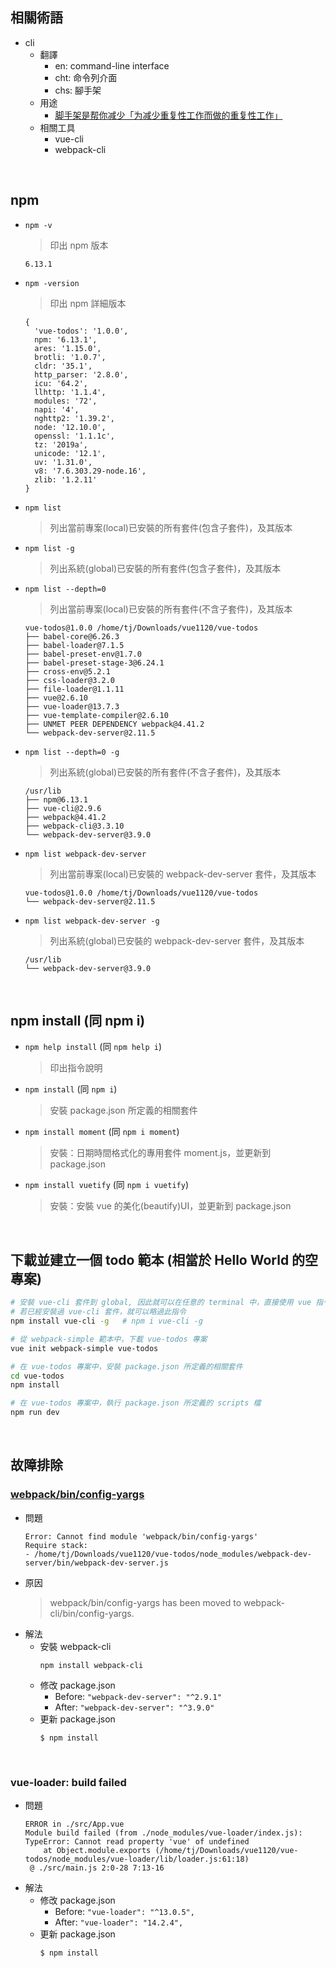 ## 相關術語
- cli
  - 翻譯
    - en: command-line interface
    - cht: 命令列介面
    - chs: 腳手架
  - 用途
    - [脚手架是帮你减少「为减少重复性工作而做的重复性工作」](https://www.zhihu.com/question/47731497)
  - 相關工具
    - vue-cli
    - webpack-cli

<br>

## npm
- ```npm -v```
  > 印出 npm 版本
  ```
  6.13.1
  ```
- ```npm -version```
  > 印出 npm 詳細版本
  ```
  {
    'vue-todos': '1.0.0',
    npm: '6.13.1',
    ares: '1.15.0',
    brotli: '1.0.7',
    cldr: '35.1',
    http_parser: '2.8.0',
    icu: '64.2',
    llhttp: '1.1.4',
    modules: '72',
    napi: '4',
    nghttp2: '1.39.2',
    node: '12.10.0',
    openssl: '1.1.1c',
    tz: '2019a',
    unicode: '12.1',
    uv: '1.31.0',
    v8: '7.6.303.29-node.16',
    zlib: '1.2.11'
  }
  ```
  
- ```npm list```
  > 列出當前專案(local)已安裝的所有套件(包含子套件)，及其版本
  
- ```npm list -g```
  > 列出系統(global)已安裝的所有套件(包含子套件)，及其版本
  
- ```npm list --depth=0```
  > 列出當前專案(local)已安裝的所有套件(不含子套件)，及其版本
  ```
  vue-todos@1.0.0 /home/tj/Downloads/vue1120/vue-todos
  ├── babel-core@6.26.3
  ├── babel-loader@7.1.5
  ├── babel-preset-env@1.7.0
  ├── babel-preset-stage-3@6.24.1
  ├── cross-env@5.2.1
  ├── css-loader@3.2.0
  ├── file-loader@1.1.11
  ├── vue@2.6.10
  ├── vue-loader@13.7.3
  ├── vue-template-compiler@2.6.10
  ├── UNMET PEER DEPENDENCY webpack@4.41.2
  └── webpack-dev-server@2.11.5
  ```

- ```npm list --depth=0 -g```
  > 列出系統(global)已安裝的所有套件(不含子套件)，及其版本
  ```
  /usr/lib
  ├── npm@6.13.1
  ├── vue-cli@2.9.6
  ├── webpack@4.41.2
  ├── webpack-cli@3.3.10
  └── webpack-dev-server@3.9.0
  ```

- ```npm list webpack-dev-server```
  > 列出當前專案(local)已安裝的 webpack-dev-server 套件，及其版本
  ```
  vue-todos@1.0.0 /home/tj/Downloads/vue1120/vue-todos
  └── webpack-dev-server@2.11.5 
  ```
  
- ```npm list webpack-dev-server -g```
  > 列出系統(global)已安裝的 webpack-dev-server 套件，及其版本
  ```
  /usr/lib
  └── webpack-dev-server@3.9.0
  ```

<br>

## npm install (同 npm i)
- ```npm help install``` (同 ```npm help i```)
  > 印出指令說明
  
- ```npm install``` (同 ```npm i```)
  > 安裝 package.json 所定義的相關套件
  
- ```npm install moment``` (同 ```npm i moment```)
  > 安裝：日期時間格式化的專用套件 moment.js，並更新到 package.json
  
- ```npm install vuetify``` (同 ```npm i vuetify```)
  > 安裝：安裝 vue 的美化(beautify)UI，並更新到 package.json

<br>
  
## 下載並建立一個 todo 範本 (相當於 Hello World 的空專案)
```bash
# 安裝 vue-cli 套件到 global, 因此就可以在任意的 terminal 中，直接使用 vue 指令
# 若已經安裝過 vue-cli 套件，就可以略過此指令
npm install vue-cli -g   # npm i vue-cli -g

# 從 webpack-simple 範本中，下載 vue-todos 專案
vue init webpack-simple vue-todos

# 在 vue-todos 專案中，安裝 package.json 所定義的相關套件
cd vue-todos
npm install

# 在 vue-todos 專案中，執行 package.json 所定義的 scripts 檔
npm run dev
```

<br>

## 故障排除
### [webpack/bin/config-yargs](https://github.com/mzgoddard/jest-webpack/issues/27)
- 問題
  ```
  Error: Cannot find module 'webpack/bin/config-yargs'
  Require stack:
  - /home/tj/Downloads/vue1120/vue-todos/node_modules/webpack-dev-server/bin/webpack-dev-server.js
  ```
- 原因
  > webpack/bin/config-yargs has been moved to webpack-cli/bin/config-yargs.
- 解法
  - 安裝 webpack-cli
    ```
    npm install webpack-cli
    ```
  - 修改 package.json
    - Before: ```"webpack-dev-server": "^2.9.1"```
    - After: ```"webpack-dev-server": "^3.9.0"```
  - 更新 package.json
    ```
    $ npm install
    ```
    <br>
### vue-loader: build failed
- 問題
  ```
  ERROR in ./src/App.vue
  Module build failed (from ./node_modules/vue-loader/index.js):
  TypeError: Cannot read property 'vue' of undefined
      at Object.module.exports (/home/tj/Downloads/vue1120/vue-todos/node_modules/vue-loader/lib/loader.js:61:18)
   @ ./src/main.js 2:0-28 7:13-16
  ```
- 解法
  - 修改 package.json
    - Before: ```"vue-loader": "^13.0.5",```
    - After: ```"vue-loader": "14.2.4",```
  - 更新 package.json
    ```
    $ npm install
    ```
    <br>
